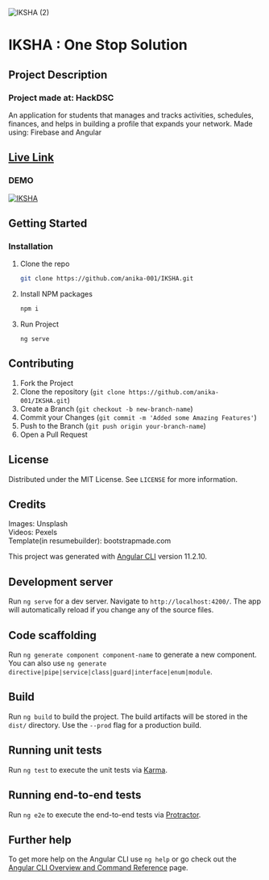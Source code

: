 ![IKSHA (2)](https://user-images.githubusercontent.com/62497183/116829126-cf01bc00-abc0-11eb-9df4-49e675ea92e5.png)
# IKSHA : One Stop Solution
## Project Description
### Project made at:  HackDSC
An application for students that manages and tracks activities, schedules, finances, and helps in building a profile that expands your network.
Made using: Firebase and Angular

## [Live Link](https://educationapp-8ef4c.web.app/home)

### DEMO
[![IKSHA](http://img.youtube.com/vi/XQokN5k28a8/0.jpg)](http://www.youtube.com/watch?v=XQokN5k28a8 "IKSHA")

## Getting Started

### Installation

1. Clone the repo
   ```sh
   git clone https://github.com/anika-001/IKSHA.git
   ```
2. Install NPM packages
   ```sh
   npm i
   ```
3. Run Project
   ```
   ng serve
   ```

   
<!-- CONTRIBUTING -->
## Contributing

1. Fork the Project
2. Clone the repository (`git clone https://github.com/anika-001/IKSHA.git`)
3. Create a Branch (`git checkout -b new-branch-name`)
4. Commit your Changes (`git commit -m 'Added some Amazing Features'`)
5. Push to the Branch (`git push origin your-branch-name`)
6. Open a Pull Request

<!-- LICENSE -->
## License

Distributed under the MIT License. See `LICENSE` for more information.

## Credits
Images:  Unsplash<br>
Videos:  Pexels<br>
Template(in resumebuilder): bootstrapmade.com

This project was generated with [Angular CLI](https://github.com/angular/angular-cli) version 11.2.10.

## Development server

Run `ng serve` for a dev server. Navigate to `http://localhost:4200/`. The app will automatically reload if you change any of the source files.

## Code scaffolding

Run `ng generate component component-name` to generate a new component. You can also use `ng generate directive|pipe|service|class|guard|interface|enum|module`.

## Build

Run `ng build` to build the project. The build artifacts will be stored in the `dist/` directory. Use the `--prod` flag for a production build.

## Running unit tests

Run `ng test` to execute the unit tests via [Karma](https://karma-runner.github.io).

## Running end-to-end tests

Run `ng e2e` to execute the end-to-end tests via [Protractor](http://www.protractortest.org/).

## Further help

To get more help on the Angular CLI use `ng help` or go check out the [Angular CLI Overview and Command Reference](https://angular.io/cli) page.
